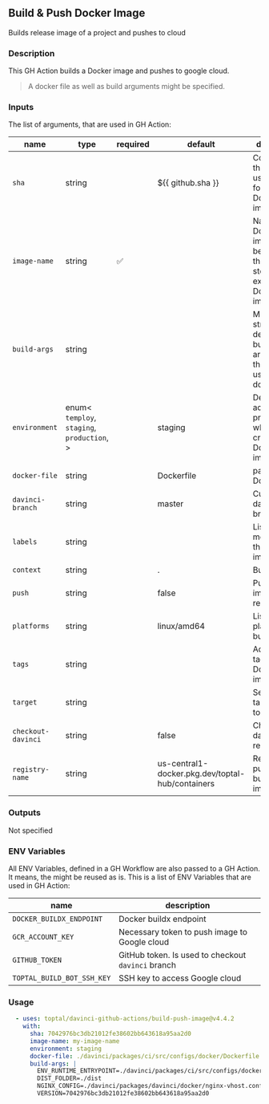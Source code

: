 ## Build & Push Docker Image

Builds release image of a project and pushes to cloud

### Description

This GH Action builds a Docker image and pushes to google cloud.

> A docker file as well as build arguments might be specified.

### Inputs

The list of arguments, that are used in GH Action:

| name               | type                                                        | required | default                                          | description                                                                                |
| ------------------ | ----------------------------------------------------------- | -------- | ------------------------------------------------ | ------------------------------------------------------------------------------------------ |
| `sha`              | string                                                      |          | ${{ github.sha }}                                | Commit hash that will be used as a tag for the Docker image                                |
| `image-name`       | string                                                      | ✅        |                                                  | Name of the Docker image. Might be used in the next steps (for ex.: deploy a Docker image) |
| `build-args`       | string                                                      |          |                                                  | Multiline string to describe build arguments that will be used during dockerization        |
| `environment`      | enum<<br/>`temploy`,<br/>`staging`,<br/>`production`,<br/>> |          | staging                                          | Determines additional procedures while creating a Docker image.                            |
| `docker-file`      | string                                                      |          | Dockerfile                                       | pathname to Dockerfile                                                                     |
| `davinci-branch`   | string                                                      |          | master                                           | Custom davinci branch                                                                      |
| `labels`           | string                                                      |          |                                                  | List of metadata for the Docker image                                                      |
| `context`          | string                                                      |          | .                                                | Build context                                                                              |
| `push`             | string                                                      |          | false                                            | Push the image to the registry                                                             |
| `platforms`        | string                                                      |          | linux/amd64                                      | List of target platforms for build                                                         |
| `tags`             | string                                                      |          |                                                  | Additional tags for the Docker image                                                       |
| `target`           | string                                                      |          |                                                  | Sets the target stage to build                                                             |
| `checkout-davinci` | string                                                      |          | false                                            | Checkout davinci repository                                                                |
| `registry-name`    | string                                                      |          | us-central1-docker.pkg.dev/toptal-hub/containers | Registry to push the builded image                                                         |

### Outputs

Not specified

### ENV Variables

All ENV Variables, defined in a GH Workflow are also passed to a GH Action. It means, the might be reused as is.
This is a list of ENV Variables that are used in GH Action:

| name                       | description                                        |
| -------------------------- | -------------------------------------------------- |
| `DOCKER_BUILDX_ENDPOINT`   | Docker buildx endpoint                             |
| `GCR_ACCOUNT_KEY`          | Necessary token to push image to Google cloud      |
| `GITHUB_TOKEN`             | GitHub token. Is used to checkout `davinci` branch |
| `TOPTAL_BUILD_BOT_SSH_KEY` | SSH key to access Google cloud                     |

### Usage

```yaml
  - uses: toptal/davinci-github-actions/build-push-image@v4.4.2
    with:
      sha: 7042976bc3db21012fe38602bb643618a95aa2d0
      image-name: my-image-name
      environment: staging
      docker-file: ./davinci/packages/ci/src/configs/docker/Dockerfile.gha-deploy
      build-args: |
        ENV_RUNTIME_ENTRYPOINT=./davinci/packages/ci/src/configs/docker/env-runtime.entrypoint.sh
        DIST_FOLDER=./dist
        NGINX_CONFIG=./davinci/packages/davinci/docker/nginx-vhost.conf
        VERSION=7042976bc3db21012fe38602bb643618a95aa2d0
```
